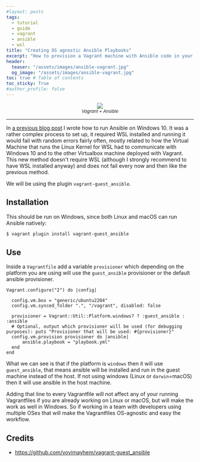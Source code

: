 ```yaml
---
#layout: posts
tags: 
  - tutorial
  - guide
  - vagrant
  - ansible
  - wsl
title: "Creating OS agnostic Ansible Playbooks"
excerpt: "How to provision a Vagrant machine with Ansible code in your test environment in any OS (Windows compatible), hassle free by just installing one plugin"
header:
  teaser: "/assets/images/ansible-vagrant.jpg"
  og_image: "/assets/images/ansible-vagrant.jpg"
toc: true # Table of contents
toc_sticky: True
#author_profile: false
---
```


<center>

<img src="{{ site.baseurl }}/assets/images/ansible-vagrant.jpg" />
 <center><small><em>Vagrant + Ansible</em></small></center>
 </center>

----

In [a previous blog post](https://slavid.github.io/2021/11/28/running-vagrant-ansible-windows-through-wsl2/) I wrote how to run Ansible on Windows 10. It was a rather complex process to set up, it required WSL installed and running it would fail with random errors fairly often, mostly related to how the Virtual Machine that runs the Linux Kernel for WSL had to communicate with Windows 10 and to the other Virtualbox machine deployed with Vagrant. This new method doesn't require WSL (although I strongly recommend to have WSL installed anyway) and does not fail every now and then like the previous method.

We will be using the plugin `vagrant-guest_ansible`.

## Installation

This should be run on Windows, since both Linux and macOS can run Ansible natively:

```bash
$ vagrant plugin install vagrant-guest_ansible
```

## Use

Inside a `Vagrantfile` add a variable `provisioner` which depending on the platform you are using will use the `guest_ansible` provisioner or the default ansible provisioner. 

```vagrantfile
Vagrant.configure("2") do |config|

  config.vm.box = "generic/ubuntu2204"
  config.vm.synced_folder ".", "/vagrant", disabled: false

  provisioner = Vagrant::Util::Platform.windows? ? :guest_ansible : :ansible
  # Optional, output which provisioner will be used (for debugging purposes): puts "Provisioner that will be used: #{provisioner}"
  config.vm.provision provisioner do |ansible|
      ansible.playbook = "playbook.yml"
  end
end
```

What we can see is that if the platform is `windows` then it will use `guest_ansible`, that means ansible will be installed and run in the guest machine instead of the host. If not using windows (Linux or `darwin`=macOS) then it will use ansible in the host machine.

Adding that line to every Vagrantfile will not affect any of your running Vagrantfiles if you are already working on Linux or macOS, but will make the work as well in Windows. So if working in a team with developers using multiple OSes that will make the Vagrantfiles OS-agnostic and easy the workflow.

## Credits

- https://github.com/vovimayhem/vagrant-guest_ansible
